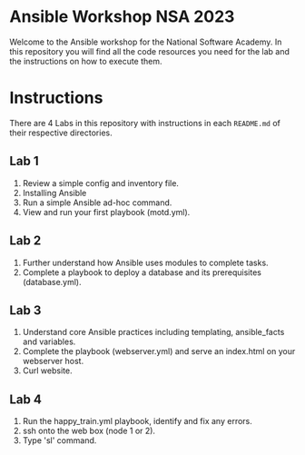 # Ansible Workshop NSA 2023

Welcome to the Ansible workshop for the National Software Academy. In this repository you will find all the code resources you need for the lab and the instructions on how to execute them.

# Instructions

There are 4 Labs in this repository with instructions in each `README.md` of their respective directories. 

## Lab 1

1. Review a simple config and inventory file.
2. Installing Ansible
3. Run a simple Ansible ad-hoc command.
4. View and run your first playbook (motd.yml).

## Lab 2

1. Further understand how Ansible uses modules to complete tasks.
2. Complete a playbook to deploy a database and its prerequisites (database.yml).

## Lab 3
1. Understand core Ansible practices including templating, ansible_facts and variables.
2. Complete the playbook (webserver.yml) and serve an index.html on your webserver host.
3. Curl website.

## Lab 4
1. Run the happy_train.yml playbook, identify and fix any errors.
2. ssh onto the web box (node 1 or 2).
3. Type 'sl' command.

